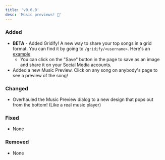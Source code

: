 ```yaml
---
title: 'v0.6.0'
desc: 'Music previews! 🎉'
---
```


### Added

-   **BETA** - Added Gridify! A new way to share your top songs in a grid format. You can find it by going to `/gridify/<username>`. Here's an [example](/gridify/nabil)
    -   You can click on the "Save" button in the page to save as an image and share it on your Social Media accounts.
-   Added a new Music Preview. Click on any song on anybody's page to see a preview of the song!

### Changed

-   Overhauled the Music Preview dialog to a new design that pops out from the bottom! (Like a real music player)

### Fixed

-   None

### Removed

-   None
